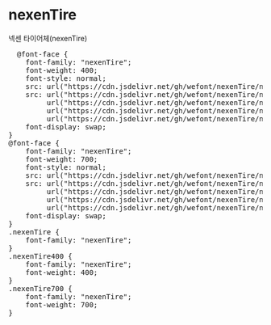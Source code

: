 # nexenTire
넥센 타이어체(nexenTire)

<pre>
  @font-face {
    font-family: "nexenTire";
    font-weight: 400;
    font-style: normal;
    src: url("https://cdn.jsdelivr.net/gh/wefont/nexenTire/nexenTire-Regular.eot");
    src: url("https://cdn.jsdelivr.net/gh/wefont/nexenTire/nexenTire-Regular.eot?#iefix") format("embedded-opentype"),
         url("https://cdn.jsdelivr.net/gh/wefont/nexenTire/nexenTire-Regular.woff2") format("woff2"),
         url("https://cdn.jsdelivr.net/gh/wefont/nexenTire/nexenTire-Regular.woff") format("woff"),
         url("https://cdn.jsdelivr.net/gh/wefont/nexenTire/nexenTire-Regular.ttf") format("truetype");
    font-display: swap;
} 
@font-face {
    font-family: "nexenTire";
    font-weight: 700;
    font-style: normal;
    src: url("https://cdn.jsdelivr.net/gh/wefont/nexenTire/nexenTire-Bold.eot");
    src: url("https://cdn.jsdelivr.net/gh/wefont/nexenTire/nexenTire-Bold.eot?#iefix") format("embedded-opentype"),
         url("https://cdn.jsdelivr.net/gh/wefont/nexenTire/nexenTire-Bold.woff2") format("woff2"),
         url("https://cdn.jsdelivr.net/gh/wefont/nexenTire/nexenTire-Bold.woff") format("woff"),
         url("https://cdn.jsdelivr.net/gh/wefont/nexenTire/nexenTire-Bold.ttf") format("truetype");
    font-display: swap;
} 
.nexenTire {
    font-family: "nexenTire";
}
.nexenTire400 {
    font-family: "nexenTire";
    font-weight: 400;
}
.nexenTire700 {
    font-family: "nexenTire";
    font-weight: 700;
}
</pre>
